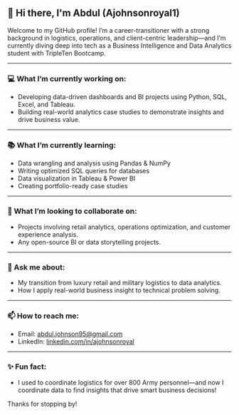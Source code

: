 ## 👋 Hi there, I'm Abdul (Ajohnsonroyal1)

Welcome to my GitHub profile! I’m a career-transitioner with a strong background in logistics, operations, and client-centric leadership—and I’m currently diving deep into tech as a Business Intelligence and Data Analytics student with TripleTen Bootcamp.

---

### 💻 What I’m currently working on:
- Developing data-driven dashboards and BI projects using Python, SQL, Excel, and Tableau.
- Building real-world analytics case studies to demonstrate insights and drive business value.

---

### 📚 What I’m currently learning:
- Data wrangling and analysis using Pandas & NumPy
- Writing optimized SQL queries for databases
- Data visualization in Tableau & Power BI
- Creating portfolio-ready case studies

---

### 🤝 What I’m looking to collaborate on:
- Projects involving retail analytics, operations optimization, and customer experience analysis.
- Any open-source BI or data storytelling projects.

---

### 💬 Ask me about:
- My transition from luxury retail and military logistics to data analytics.
- How I apply real-world business insight to technical problem solving.

---

### 📫 How to reach me:
- Email: abdul.johnson95@gmail.com
- LinkedIn: [linkedin.com/in/ajohnsonroyal](https://www.linkedin.com/in/ajohnsonroyal)

---

### ✨ Fun fact:
- I used to coordinate logistics for over 800 Army personnel—and now I coordinate data to find insights that drive smart business decisions!

Thanks for stopping by!
